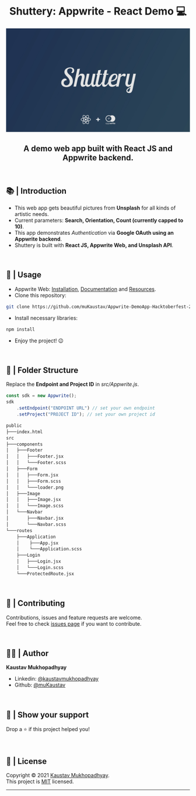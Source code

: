 <h1 align="center">Shuttery: Appwrite - React Demo 💻</h1>
<p align = center>
    <img alt="Project Logo" src="https://raw.githubusercontent.com/muKaustav/Appwrite-DemoApp-Hacktoberfest-2021/main/assets/shuttery.jpg" target="_blank" />
</p>
<h2 align='center'>A demo web app built with React JS and Appwrite backend.</h2><br/>

## 📚 | Introduction

- This web app gets beautiful pictures from <b>Unsplash</b> for all kinds of artistic needs.
- Current parameters: <b>Search, Orientation, Count (currently capped to 10)</b>.
- This app demonstrates <i>Authentication</i> via <b>Google OAuth using an Appwrite backend</b>.
- Shuttery is built with <b>React JS, Appwrite Web, and Unsplash API</b>.<br>

<br/>

## 🚀 | Usage

- Appwrite Web: <a href='https://appwrite.io/'>Installation</a>, <a href='https://appwrite.io/docs'>Documentation</a> and <a href='https://30days.appwrite.io/'>Resources</a>.
- Clone this repository:<br>

```sh
git clone https://github.com/muKaustav/Appwrite-DemoApp-Hacktoberfest-2021.git
```

- Install necessary libraries:<br>

```sh
npm install
```

- Enjoy the project! 😉

<br/>

## 📁 | Folder Structure

Replace the <b>Endpoint and Project ID</b> in <i>src/Appwrite.js</i>.

```js
const sdk = new Appwrite();
sdk
	.setEndpoint("ENDPOINT URL") // set your own endpoint
	.setProject("PROJECT ID"); // set your own project id
```

<!-- <br> -->

```sh
public
├───index.html
src
├───components
│   ├───Footer
│   │   ├───Footer.jsx
│   │   └───Footer.scss
│   ├───Form
│   │   ├───Form.jsx
│   │   ├───Form.scss
│   │   └───loader.png
│   ├───Image
│   │   ├───Image.jsx
│   │   └───Image.scss
│   └───Navbar
│       ├───Navbar.jsx
│       └───Navbar.scss
└───routes
    ├───Application
    │    ├───App.jsx
    │    └───Application.scss
    ├───Login
    │   ├───Login.jsx
    │   └───Login.scss
    └───ProtectedRoute.jsx
```

<br/>

## 🍻 | Contributing

Contributions, issues and feature requests are welcome.<br>
Feel free to check [issues page](https://github.com/muKaustav/Appwrite-DemoApp-Hacktoberfest-2021/issues) if you want to contribute.

<br/>

## 🧑🏽 | Author

**Kaustav Mukhopadhyay**

- Linkedin: [@kaustavmukhopadhyay](https://www.linkedin.com/in/kaustavmukhopadhyay/)
- Github: [@muKaustav](https://github.com/muKaustav)

<br/>

## 🙌 | Show your support

Drop a ⭐️ if this project helped you!

<br/>

## 📝 | License

Copyright © 2021 [Kaustav Mukhopadhyay](https://github.com/muKaustav).<br />
This project is [MIT](./LICENSE) licensed.

---
